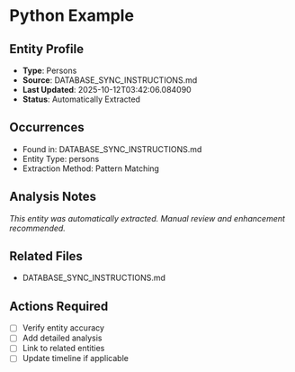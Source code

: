 # Python Example

## Entity Profile
- **Type**: Persons
- **Source**: DATABASE_SYNC_INSTRUCTIONS.md
- **Last Updated**: 2025-10-12T03:42:06.084090
- **Status**: Automatically Extracted

## Occurrences
- Found in: DATABASE_SYNC_INSTRUCTIONS.md
- Entity Type: persons
- Extraction Method: Pattern Matching

## Analysis Notes
*This entity was automatically extracted. Manual review and enhancement recommended.*

## Related Files
- DATABASE_SYNC_INSTRUCTIONS.md

## Actions Required
- [ ] Verify entity accuracy
- [ ] Add detailed analysis
- [ ] Link to related entities
- [ ] Update timeline if applicable
